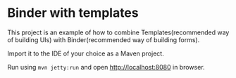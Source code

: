 # Binder with templates

This project is an example of how to combine Templates(recommended way of building UIs) with
Binder(recommended way of building forms).

Import it to the IDE of your choice as a Maven project.

Run using `mvn jetty:run` and open [http://localhost:8080](http://localhost:8888) in browser.
